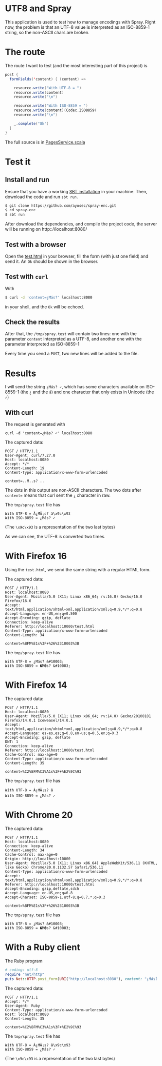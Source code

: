 # UTF8 and Spray

This application is used to test how to manage encodings with Spray. Right now, the problem is that an UTF-8 value is
interpreted as an ISO-8859-1 string, so the non-ASCII chars are broken.

# The route

The route I want to test (and the most interesting part of this project) is

```scala
post {
  formFields('content) { (content) =>

    resource.write("With UTF-8 = ")
    resource.write(content)
    resource.write("\n")

    resource.write("With ISO-8859 = ")
    resource.write(content)(Codec.ISO8859)
    resource.write("\n")

    _.complete("Ok")
  }
}
```

The full source is in [PagesService.scala](https://github.com/ayosec/spray-enc/blob/master/src/main/scala/com/ayosec/sprayencs/PagesService.scala)

# Test it

## Install and run

Ensure that you have a working [SBT installation](https://github.com/harrah/xsbt/wiki/Getting-Started-Setup) in your machine. Then, download the code and run `sbt run`.

```bash
$ git clone https://github.com/ayosec/spray-enc.git
$ cd spray-enc
$ sbt run
```

After download the dependencies, and compile the project code, the server will be running on http:://localhost:8080/

## Test with a browser

Open the [test.html](https://github.com/ayosec/spray-enc/blob/master/test.html) in your browser, fill the form (with just one field) and send it. An `Ok` should be shown in the browser.

## Test with `curl`

With

```bash
$ curl -d 'content=¿Más?' localhost:8080
```

in your shell, and the `Ok` will be echoed.

## Check the results

After that, the `/tmp/spray.test` will contain two lines: one with the parameter `content` interpreted as a UTF-8, and another one with the parameter interpreted as ISO-8859-1

Every time you send a `POST`, two new lines will be added to the file.

# Results

I will send the string `¿Más? ✓`, which has some characters available on ISO-8559-1 (the `¿` and the `á`) and one character that only exists in Unicode (the `✓`)

## With curl

The request is generated with

```
curl -d 'content=¿Más? ✓' localhost:8080
```

The captured data:

```
POST / HTTP/1.1
User-Agent: curl/7.27.0
Host: localhost:8080
Accept: */*
Content-Length: 19
Content-Type: application/x-www-form-urlencoded

content=..M..s? ..
```

The dots in this output are non-ASCII characters. The two dots after `content=` means that curl sent the `¿` character in raw.

The `tmp/spray.test` file has

```
With UTF-8 = Â¿MÃ¡s? â\x9c\x93
With ISO-8859 = ¿Más? ✓
```

(The `\x9c\x93` is a representation of the two last bytes)

As we can see, the UTF-8 is converted two times.

# With Firefox 16

Using the `test.html`, we send the same string with a regular HTML form.

The captured data:

```
POST / HTTP/1.1
Host: localhost:8080
User-Agent: Mozilla/5.0 (X11; Linux x86_64; rv:16.0) Gecko/16.0 Firefox/16.0
Accept: text/html,application/xhtml+xml,application/xml;q=0.9,*/*;q=0.8
Accept-Language: en-US,en;q=0.500
Accept-Encoding: gzip, deflate
Connection: keep-alive
Referer: http://localhost:10000/test.html
Content-Type: application/x-www-form-urlencoded
Content-Length: 34

content=%BFM%E1s%3F+%26%2310003%3B
```

The `tmp/spray.test` file has

```
With UTF-8 = ¿Más? &#10003;
With ISO-8859 = �M�s? &#10003;
```

# With Firefox 14

The captured data:

```
POST / HTTP/1.1
Host: localhost:8080
User-Agent: Mozilla/5.0 (X11; Linux x86_64; rv:14.0) Gecko/20100101 Firefox/14.0.1 Iceweasel/14.0.1
Accept: text/html,application/xhtml+xml,application/xml;q=0.9,*/*;q=0.8
Accept-Language: es-es,es;q=0.8,en-us;q=0.5,en;q=0.3
Accept-Encoding: gzip, deflate
DNT: 1
Connection: keep-alive
Referer: http://localhost:10000/test.html
Cache-Control: max-age=0
Content-Type: application/x-www-form-urlencoded
Content-Length: 35

content=%C2%BFM%C3%A1s%3F+%E2%9C%93
```

The `tmp/spray.test` file has

```
With UTF-8 = Â¿MÃ¡s? â
With ISO-8859 = ¿Más? ✓
```

# With Chrome 20

The captured data:

```
POST / HTTP/1.1
Host: localhost:8080
Connection: keep-alive
Content-Length: 34
Cache-Control: max-age=0
Origin: http://localhost:10000
User-Agent: Mozilla/5.0 (X11; Linux x86_64) AppleWebKit/536.11 (KHTML, like Gecko) Chrome/20.0.1132.57 Safari/536.11
Content-Type: application/x-www-form-urlencoded
Accept: text/html,application/xhtml+xml,application/xml;q=0.9,*/*;q=0.8
Referer: http://localhost:10000/test.html
Accept-Encoding: gzip,deflate,sdch
Accept-Language: en-US,en;q=0.8
Accept-Charset: ISO-8859-1,utf-8;q=0.7,*;q=0.3

content=%BFM%E1s%3F+%26%2310003%3B
```

The `tmp/spray.test` file has

```
With UTF-8 = ¿Más? &#10003;
With ISO-8859 = �M�s? &#10003;
```

# With a Ruby client

The Ruby program

```ruby
# coding: utf-8
require "net/http"
puts Net::HTTP.post_form(URI("http://localhost:8080"), content: "¿Más? ✓").body
```

The captured data:

```
POST / HTTP/1.1
Accept: */*
User-Agent: Ruby
Content-Type: application/x-www-form-urlencoded
Host: localhost:8080
Content-Length: 35

content=%C2%BFM%C3%A1s%3F+%E2%9C%93
```

The `tmp/spray.test` file has

```
With UTF-8 = Â¿MÃ¡s? â\x9c\x93
With ISO-8859 = ¿Más? ✓
```

(The `\x9c\x93` is a representation of the two last bytes)
